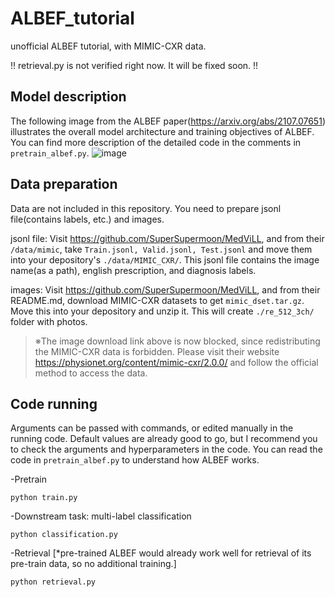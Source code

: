 # ALBEF_tutorial
unofficial ALBEF tutorial, with MIMIC-CXR data.

!! retrieval.py is not verified right now. It will be fixed soon. !!

## Model description
The following image from the ALBEF paper(https://arxiv.org/abs/2107.07651) illustrates the overall model architecture and training objectives of ALBEF. You can find more description of the detailed code in the comments in `pretrain_albef.py`.
![image](https://user-images.githubusercontent.com/59189526/210308191-059ace87-e4d0-4ee5-b743-68fb49c0a271.png)



## Data preparation
Data are not included in this repository. You need to prepare jsonl file(contains labels, etc.) and images. 

jsonl file: Visit https://github.com/SuperSupermoon/MedViLL, and from their `/data/mimic`, take `Train.jsonl, Valid.jsonl, Test.jsonl` and move them into your depository's `./data/MIMIC_CXR/`. This jsonl file contains the image name(as a path), english prescription, and diagnosis labels.

images: Visit https://github.com/SuperSupermoon/MedViLL, and from their README.md, download MIMIC-CXR datasets to get `mimic_dset.tar.gz`. Move this into your depository and unzip it. This will create `./re_512_3ch/` folder with photos.

> ※The image download link above is now blocked, since redistributing the MIMIC-CXR data is forbidden. Please visit their website https://physionet.org/content/mimic-cxr/2.0.0/ and follow the official method to access the data.

## Code running
Arguments can be passed with commands, or edited manually in the running code. Default values are already good to go, but I recommend you to check the arguments and hyperparameters in the code. You can read the code in `pretrain_albef.py` to understand how ALBEF works.

-Pretrain

```
python train.py
```

-Downstream task: multi-label classification

```
python classification.py
```

-Retrieval [*pre-trained ALBEF would already work well for retrieval of its pre-train data, so no additional training.]

```
python retrieval.py
```
